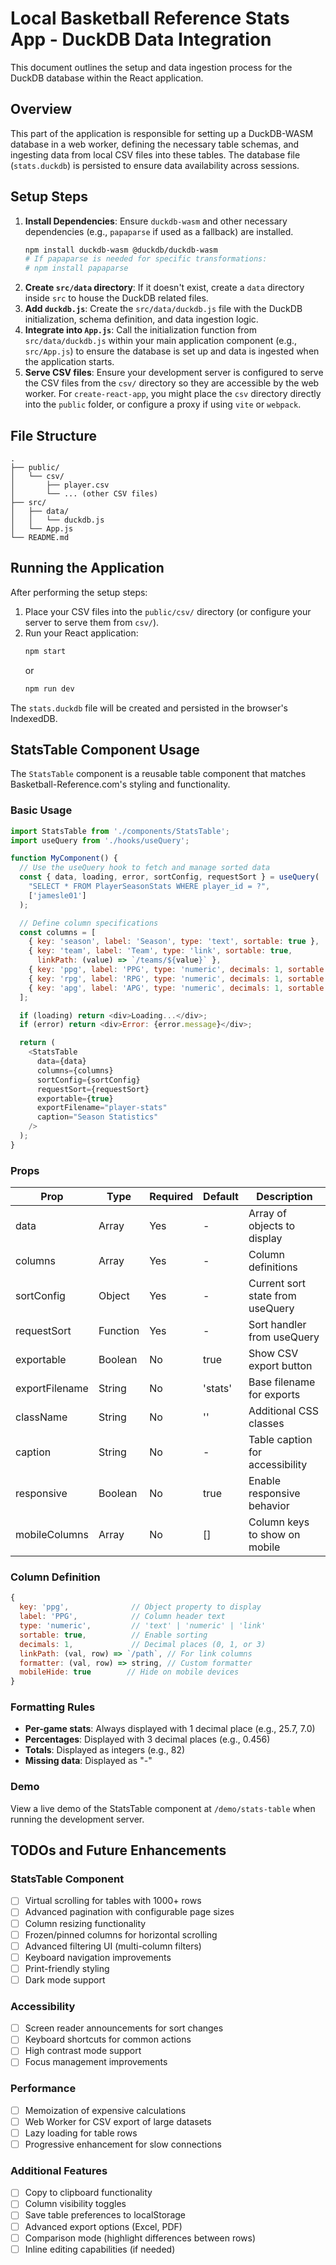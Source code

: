 # Local Basketball Reference Stats App - DuckDB Data Integration

This document outlines the setup and data ingestion process for the DuckDB database within the React application.

## Overview
This part of the application is responsible for setting up a DuckDB-WASM database in a web worker, defining the necessary table schemas, and ingesting data from local CSV files into these tables. The database file (`stats.duckdb`) is persisted to ensure data availability across sessions.

## Setup Steps

1.  **Install Dependencies**: Ensure `duckdb-wasm` and other necessary dependencies (e.g., `papaparse` if used as a fallback) are installed.
    ```bash
    npm install duckdb-wasm @duckdb/duckdb-wasm
    # If papaparse is needed for specific transformations:
    # npm install papaparse
    ```
2.  **Create `src/data` directory**: If it doesn't exist, create a `data` directory inside `src` to house the DuckDB related files.
3.  **Add `duckdb.js`**: Create the `src/data/duckdb.js` file with the DuckDB initialization, schema definition, and data ingestion logic.
4.  **Integrate into `App.js`**: Call the initialization function from `src/data/duckdb.js` within your main application component (e.g., `src/App.js`) to ensure the database is set up and data is ingested when the application starts.
5.  **Serve CSV files**: Ensure your development server is configured to serve the CSV files from the `csv/` directory so they are accessible by the web worker. For `create-react-app`, you might place the `csv` directory directly into the `public` folder, or configure a proxy if using `vite` or `webpack`.

## File Structure

```
.
├── public/
│   └── csv/
│       ├── player.csv
│       └── ... (other CSV files)
├── src/
│   ├── data/
│   │   └── duckdb.js
│   └── App.js
└── README.md
```

## Running the Application

After performing the setup steps:

1.  Place your CSV files into the `public/csv/` directory (or configure your server to serve them from `csv/`).
2.  Run your React application:
    ```bash
    npm start
    ```
    or
    ```bash
    npm run dev
    ```

The `stats.duckdb` file will be created and persisted in the browser's IndexedDB.

## StatsTable Component Usage

The `StatsTable` component is a reusable table component that matches Basketball-Reference.com's styling and functionality.

### Basic Usage

```javascript
import StatsTable from './components/StatsTable';
import useQuery from './hooks/useQuery';

function MyComponent() {
  // Use the useQuery hook to fetch and manage sorted data
  const { data, loading, error, sortConfig, requestSort } = useQuery(
    "SELECT * FROM PlayerSeasonStats WHERE player_id = ?",
    ['jamesle01']
  );

  // Define column specifications
  const columns = [
    { key: 'season', label: 'Season', type: 'text', sortable: true },
    { key: 'team', label: 'Team', type: 'link', sortable: true, 
      linkPath: (value) => `/teams/${value}` },
    { key: 'ppg', label: 'PPG', type: 'numeric', decimals: 1, sortable: true },
    { key: 'rpg', label: 'RPG', type: 'numeric', decimals: 1, sortable: true },
    { key: 'apg', label: 'APG', type: 'numeric', decimals: 1, sortable: true }
  ];

  if (loading) return <div>Loading...</div>;
  if (error) return <div>Error: {error.message}</div>;

  return (
    <StatsTable
      data={data}
      columns={columns}
      sortConfig={sortConfig}
      requestSort={requestSort}
      exportable={true}
      exportFilename="player-stats"
      caption="Season Statistics"
    />
  );
}
```

### Props

| Prop | Type | Required | Default | Description |
|------|------|----------|---------|-------------|
| data | Array | Yes | - | Array of objects to display |
| columns | Array | Yes | - | Column definitions |
| sortConfig | Object | Yes | - | Current sort state from useQuery |
| requestSort | Function | Yes | - | Sort handler from useQuery |
| exportable | Boolean | No | true | Show CSV export button |
| exportFilename | String | No | 'stats' | Base filename for exports |
| className | String | No | '' | Additional CSS classes |
| caption | String | No | - | Table caption for accessibility |
| responsive | Boolean | No | true | Enable responsive behavior |
| mobileColumns | Array | No | [] | Column keys to show on mobile |

### Column Definition

```javascript
{
  key: 'ppg',              // Object property to display
  label: 'PPG',            // Column header text
  type: 'numeric',         // 'text' | 'numeric' | 'link'
  sortable: true,          // Enable sorting
  decimals: 1,             // Decimal places (0, 1, or 3)
  linkPath: (val, row) => `/path`, // For link columns
  formatter: (val, row) => string, // Custom formatter
  mobileHide: true        // Hide on mobile devices
}
```

### Formatting Rules

- **Per-game stats**: Always displayed with 1 decimal place (e.g., 25.7, 7.0)
- **Percentages**: Displayed with 3 decimal places (e.g., 0.456)
- **Totals**: Displayed as integers (e.g., 82)
- **Missing data**: Displayed as "-"

### Demo

View a live demo of the StatsTable component at `/demo/stats-table` when running the development server.

## TODOs and Future Enhancements

### StatsTable Component
- [ ] Virtual scrolling for tables with 1000+ rows
- [ ] Advanced pagination with configurable page sizes
- [ ] Column resizing functionality
- [ ] Frozen/pinned columns for horizontal scrolling
- [ ] Advanced filtering UI (multi-column filters)
- [ ] Keyboard navigation improvements
- [ ] Print-friendly styling
- [ ] Dark mode support

### Accessibility
- [ ] Screen reader announcements for sort changes
- [ ] Keyboard shortcuts for common actions
- [ ] High contrast mode support
- [ ] Focus management improvements

### Performance
- [ ] Memoization of expensive calculations
- [ ] Web Worker for CSV export of large datasets
- [ ] Lazy loading for table rows
- [ ] Progressive enhancement for slow connections

### Additional Features
- [ ] Copy to clipboard functionality
- [ ] Column visibility toggles
- [ ] Save table preferences to localStorage
- [ ] Advanced export options (Excel, PDF)
- [ ] Comparison mode (highlight differences between rows)
- [ ] Inline editing capabilities (if needed)